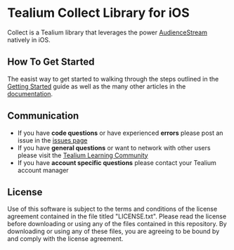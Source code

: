 # Tealium Collect Library for iOS

Collect is a Tealium library that leverages the power [AudienceStream](http://tealium.com/products/audiencestream/) natively in iOS.

## How To Get Started

The easist way to get started to walking through the steps outlined in the [Getting Started](http://tealium.github.io/collect-ios/getting-started.html) guide as well as the many other articles in the [documentation](http://tealium.github.io/collect-ios).

## Communication

* If you have **code questions** or have experienced **errors** please post an issue in the [issues page](../../issues)
* If you have **general questions** or want to network with other users please visit the [Tealium Learning Community](https://community.tealiumiq.com)
* If you have **account specific questions** please contact your Tealium account manager

## License

Use of this software is subject to the terms and conditions of the license agreement contained in the file titled "LICENSE.txt".  Please read the license before downloading or using any of the files contained in this repository. By downloading or using any of these files, you are agreeing to be bound by and comply with the license agreement.

